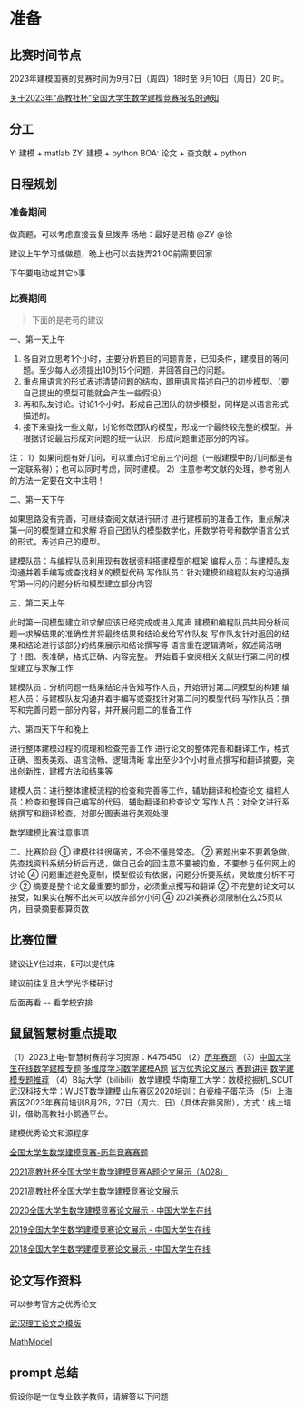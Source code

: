 # 准备

## 比赛时间节点

2023年建模国赛的竞赛时间为9月7日（周四）18时至 9月10日（周日）20 时。

[关于2023年“高教社杯”全国大学生数学建模竞赛报名的通知](https://news.shiep.edu.cn/ab/ee/c2679a240622/page.htm)

## 分工

Y: 建模 + matlab
ZY: 建模 + python
BOA: 论文 + 查文献 + python

## 日程规划

### 准备期间

做真题，可以考虑直接去复旦拨弄
场地：最好是迟楠 @ZY @徐

建议上午学习或做题，晚上也可以去拨弄21:00前需要回家

下午要电动或其它b事

### 比赛期间

> 下面的是老苟的建议

一、第一天上午

1. 各自对立思考1个小时，主要分析题目的问题背景，已知条件，建模目的等问题。至少每人必须提出10到15个问题，并回答自己的问题。
2. 重点用语言的形式表述清楚问题的结构，即用语言描述自己的初步模型。（要自己提出的模型可能就会产生一些假设）
3. 再和队友讨论。讨论1个小时。形成自己团队的初步模型，同样是以语言形式描述的。
4. 接下来查找一些文献，讨论修改团队的模型，形成一个最终较完整的模型。并根据讨论最后形成对问题的统一认识，形成问题重述部分的内容。

注：
1）如果问题有好几问，可以重点讨论前三个问题（一般建模中的几问都是有一定联系得）；也可以同时考虑，同时建模。
2）注意参考文献的处理，参考别人的方法一定要在文中注明！

二、第一天下午

如果思路没有完善，可继续查阅文献进行研讨
进行建模前的准备工作，重点解决第一问的模型建立和求解
将自己团队的模型数学化，用数学符号和数学语言公式的形式，表述自己的模型。

建模队员：与编程队员利用现有数据资料搭建模型的框架
编程人员：与建模队友沟通并着手编写或查找相关的模型代码
写作队员：针对建模和编程队友的沟通撰写第一问的问题分析和模型建立部分内容

三、第二天上午

此时第一问模型建立和求解应该已经完成或进入尾声
建模和编程队员共同分析问题一求解结果的准确性并将最终结果和结论发给写作队友
写作队友针对返回的结果和结论进行该部分的结果展示和结论撰写等
语言重在逻辑清晰，叙述简洁明了！图、表准确，格式正确、内容完整。
开始着手查阅相关文献进行第二问的模型建立与求解工作

建模队员：分析问题一结果结论井告知写作人员，开始研讨第二问模型的构建
编程人员：与建模队友沟通并着手编写或查找针对第二问的模型代码
写作队员：撰写和完善问题一部分内容，并开展问题二的准备工作

六、第四天下午和晚上

进行整体建模过程的梳理和检查完善工作
进行论文的整体完善和翻译工作，格式正确、图表美观、语言流畅、逻辑清晰
拿出至少3个小时重点撰写和翻译摘要，突出创新性，建模方法和结果等

建模人员：进行整体建模流程的检查和完善等工作，辅助翻译和检查论文
编程人员：检查和整理自己编写的代码，辅助翻译和检查论文
写作人员：对全文进行系统撰写和翻译检查，对部分图表进行美观处理

数学建模比赛注意事项

二、比赛阶段
① 建模往往很痛苦，不会不懂是常态。
② 赛题出来不要着急做，先查找资料系统分析后再选，做自己会的回注意不要被钧鱼，不要参与任何网上的讨论
④ 问题重述避免夏制，模型假设有依据，问题分析要系统，灵敏度分析不可少
② 摘要是整个论文最重要的部分，必须重点攫写和翻译
② 不完整的论文可以接受，如果实在解不出来可以放弃部分小问
④ 2021美赛必须限制在么25页以内，目录摘要都算页数

## 比赛位置

建议让Y住过来，E可以提供床

建议前往复旦大学光华楼研讨

后面再看 -- 看学校安排

## 鼠鼠智慧树重点提取

（1）2023上电-智慧树赛前学习资源：K475450
（2）[历年赛题](http://www.mcm.edu.cn/html_cn/block/8579f5fce999cdc896f78bca5d4f8237.html)
（3）[中国大学生在线数学建模专题](https://dxs.moe.gov.cn/zx/hd/sxjm/)
[多维度学习数学建模A题](https://dxs.moe.gov.cn/zx/hd/sxjm/dwdxxsxjm/dwdxxsxjm-qgdxssxjmjsAt.shtml)
[官方优秀论文展示](https://dxs.moe.gov.cn/zx/hd/sxjm/sxjmlw/2022qgdxssxjmjslwzs/2022gjsbqgdxssxjmjslwzs.shtml)
[赛题讲评](https://dxs.moe.gov.cn/zx/hd/sxjm/sxjmstjp/)
[数学建模专题推荐](https://dxs.moe.gov.cn/zx/hd/sxjm/sxjmzttj.shtml)
（4）B站大学（bilibili）数学建模
华南理工大学：数模挖掘机_SCUT
武汉科技大学：WUST数学建模
山东赛区2020培训：白瓷梅子蛋花汤
（5）上海赛区2023年赛前培训8月26，27日（周六、日）（具体安排另附），方式：线上培训，借助高教社小鹅通平台。

建模优秀论文和源程序

[全国大学生数学建模竞赛-历年竞赛赛题](http://www.mcm.edu.cn/html_cn/block/8579f5fce999cdc896f78bca5d4f8237.html)

[2021高教社杯全国大学生数学建模竞赛A题论文展示（A028）](https://dxs.moe.gov.cn/zx/a/hd_sxjm_sxjmlw_2021qgdxssxjmjslwzs/211026/1734060.shtml)

[2021高教社杯全国大学生数学建模竞赛论文展示](https://dxs.moe.gov.cn/zx/hd/sxjm/sxjmlw/2021qgdxssxjmjslwzs/2021gjsbqgdxssxjmjslwzs.shtml)

[2020全国大学生数学建模竞赛论文展示 - 中国大学生在线](https://dxs.moe.gov.cn/zx/hd/sxjm/sxjmlw/2020qgdxssxjmjslwzs/)

[2019全国大学生数学建模竞赛论文展示 - 中国大学生在线](https://dxs.moe.gov.cn/zx/hd/sxjm/sxjmlw/2019qgdxssxjmjslwzs/)

[2018全国大学生数学建模竞赛论文展示 - 中国大学生在线](https://dxs.moe.gov.cn/zx/hd/sxjm/sxjmlw/2018qgdxssxjmjslwzs/)

## 论文写作资料

可以参考官方之优秀论文

[武汉理工论文之模版](https://github.com/huangyxi/whutmod)

[MathModel](https://github.com/zhanwen/MathModel)

## prompt 总结

假设你是一位专业数学教师，请解答以下问题
